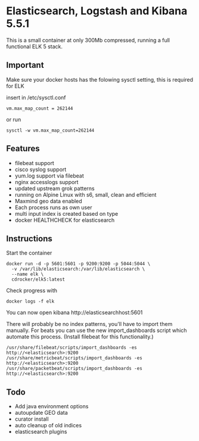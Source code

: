 # Elasticsearch, Logstash and Kibana 5.5.1

This is a small container at only 300Mb compressed, running a full functional ELK 5 stack.

## Important

Make sure your docker hosts has the folowing sysctl setting, this is required for ELK

insert in /etc/sysctl.conf

```
vm.max_map_count = 262144
```

or run

```
sysctl -w vm.max_map_count=262144
```

## Features

* filebeat support
* cisco syslog support
* yum.log support via filebeat
* nginx accesslogs support
* updated upstream grok patterns
* running on Alpine Linux with s6, small, clean and efficient
* Maxmind geo data enabled
* Each process runs as own user
* multi input index is created based on type
* docker HEALTHCHECK for elasticsearch

## Instructions

Start the container

```
docker run -d -p 5601:5601 -p 9200:9200 -p 5044:5044 \
  -v /var/lib/elasticsearch:/var/lib/elasticsearch \
  --name elk \
  cdrocker/elk5:latest
```

Check progress with

```
docker logs -f elk
```

You can now open kibana http://elasticsearchhost:5601

There will probably be no index patterns, you'll have to import them manually. For beats you can use the new import_dashboards script which automate this process. (Install filebeat for this functionality.)

```
/usr/share/filebeat/scripts/import_dashboards -es http://<elasticsearch>:9200
/usr/share/metricbeat/scripts/import_dashboards -es http://<elasticsearch>:9200
/usr/share/packetbeat/scripts/import_dashboards -es http://<elasticsearch>:9200
```

## Todo

* Add java environment options
* autoupdate GEO data
* curator install
* auto cleanup of old indices
* elasticsearch plugins
